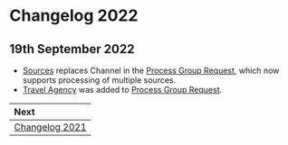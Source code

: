 # Changelog 2022

## 19th September 2022

* [Sources](../mews-operations/reservations.md#source) replaces Channel in the [Process Group Request](../mews-operations/reservations.md#request), which now supports processing of multiple sources.
* [Travel Agency](../mews-operations/reservations.md#travel-agency) was added to [Process Group Request](../mews-operations/reservations.md#request).


| Next |
| :-- |
| [Changelog 2021](changelog2021.md) |
